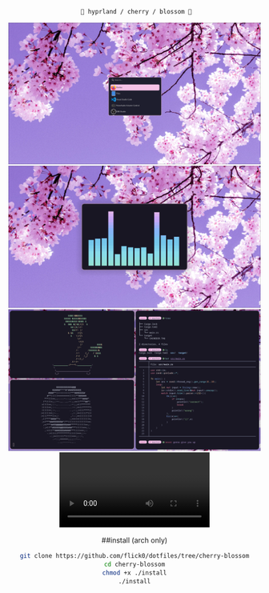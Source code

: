 <div align="justify">

<div align="center">

```ocaml
 🌸 hyprland / cherry / blossom 🌸
```

![apps](./assets/app_picker.png)<br>
![cava](./assets/cava.png)<br>
![workflow](./assets/workflow.png)<br>
![hyprland](./assets/hyprland.mp4)<br>

##install (arch only)
```bash
git clone https://github.com/flick0/dotfiles/tree/cherry-blossom
cd cherry-blossom
chmod +x ./install
./install
```

</div>

